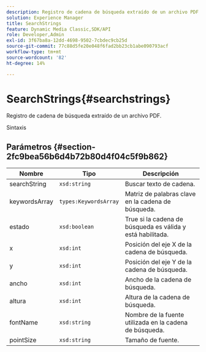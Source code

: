 ```yaml
---
description: Registro de cadena de búsqueda extraído de un archivo PDF.
solution: Experience Manager
title: SearchStrings
feature: Dynamic Media Classic,SDK/API
role: Developer,Admin
exl-id: 3f67ba8a-12dd-4698-9502-7cbdec9cb25d
source-git-commit: 77c88d5fe20e048f6fad2bb23cb1abe090793acf
workflow-type: tm+mt
source-wordcount: '82'
ht-degree: 14%

---
```


# SearchStrings{#searchstrings}

Registro de cadena de búsqueda extraído de un archivo PDF.

Sintaxis

## Parámetros {#section-2fc9bea56b6d4b72b80d4f04c5f9b862}

| Nombre | Tipo | Descripción |
|---|---|---|
| searchString | `xsd:string` | Buscar texto de cadena. |
| keywordsArray | `types:KeywordsArray` | Matriz de palabras clave en la cadena de búsqueda. |
| estado | `xsd:boolean` | True si la cadena de búsqueda es válida y está habilitada. |
| x | `xsd:int` | Posición del eje X de la cadena de búsqueda. |
| y | `xsd:int` | Posición del eje Y de la cadena de búsqueda. |
| ancho | `xsd:int` | Ancho de la cadena de búsqueda. |
| altura | `xsd:int` | Altura de la cadena de búsqueda. |
| fontName | `xsd:string` | Nombre de la fuente utilizada en la cadena de búsqueda. |
| pointSize | `xsd:string` | Tamaño de fuente. |
